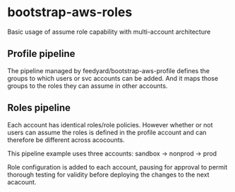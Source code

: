 # bootstrap-aws-roles
Basic usage of assume role capability with multi-account architecture

## Profile pipeline

The pipeline managed by feedyard/bootstrap-aws-profile defines the groups to which users or svc accounts can be added.  And it maps those groups to the roles they can assume in other accounts.

## Roles pipeline

Each account has identical roles/role policies. However whether or not users can assume the roles is defined in the profile account and can therefore be different across acocounts.

This pipeline example uses three accounts: sandbox -> nonprod -> prod  
  
Role configuration is added to each account, pausing for approval to permit thorough testing for validity before deploying the changes to the next acacount.